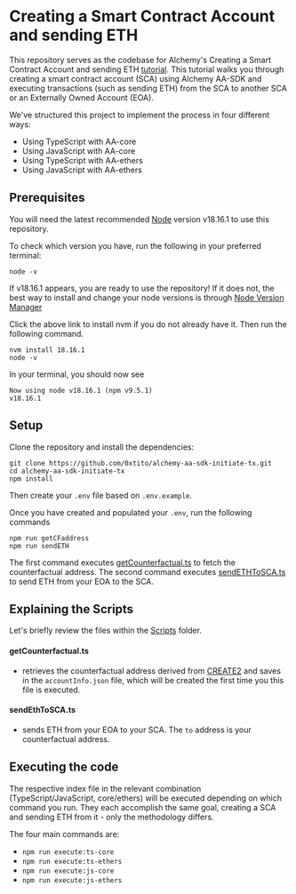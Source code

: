 # Creating a Smart Contract Account and sending ETH

This repository serves as the codebase for Alchemy's Creating a Smart Contract Account and sending ETH [tutorial](#). This tutorial walks you through creating a smart contract account (SCA) using Alchemy AA-SDK and executing transactions (such as sending ETH) from the SCA to another SCA or an Externally Owned Account (EOA).

We've structured this project to implement the process in four different ways:

- Using TypeScript with AA-core
- Using JavaScript with AA-core
- Using TypeScript with AA-ethers
- Using JavaScript with AA-ethers

## Prerequisites

You will need the latest recommended [Node](https://nodejs.org/en) version v18.16.1 to use this repository.

To check which version you have, run the following in your preferred terminal:

```
node -v
```

If v18.16.1 appears, you are ready to use the repository! If it does not, the best way to install and change your node versions is through [Node Version Manager](https://github.com/nvm-sh/nvm#intro)

Click the above link to install nvm if you do not already have it. Then run the following command.

```
nvm install 18.16.1
node -v
```

In your terminal, you should now see

```
Now using node v18.16.1 (npm v9.5.1)
v18.16.1
```

## Setup

Clone the repository and install the dependencies:

```
git clone https://github.com/0xtito/alchemy-aa-sdk-initiate-tx.git
cd alchemy-aa-sdk-initiate-tx
npm install
```

Then create your `.env` file based on `.env.example`.

Once you have created and populated your `.env`, run the following commands

```
npm run getCFaddress
npm run sendETH
```

The first command executes [getCounterfactual.ts](https://github.com/0xtito/alchemy-aa-sdk-initiate-tx/blob/main/scripts/getCounterfactual.ts) to fetch the counterfactual address. The second command executes [sendETHToSCA.ts](https://github.com/0xtito/alchemy-aa-sdk-initiate-tx/blob/main/scripts/sendEthToSCA.ts) to send ETH from your EOA to the SCA.

## Explaining the Scripts

Let's briefly review the files within the [Scripts](https://github.com/0xtito/alchemy-aa-sdk-initiate-tx/tree/main/scripts) folder.

#### getCounterfactual.ts

- retrieves the counterfactual address derived from [CREATE2](https://eips.ethereum.org/EIPS/eip-1014) and saves in the `accountInfo.json` file, which will be created the first time you this file is executed.

#### sendEthToSCA.ts

- sends ETH from your EOA to your SCA. The `to` address is your counterfactual address.

## Executing the code

The respective index file in the relevant combination (TypeScript/JavaScript, core/ethers) will be executed depending on which command you run. They each accomplish the same goal, creating a SCA and sending ETH from it - only the methodology differs.

The four main commands are:

- `npm run execute:ts-core`
- `npm run execute:ts-ethers`
- `npm run execute:js-core`
- `npm run execute:js-ethers`
